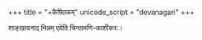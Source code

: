 +++
title = "+कैषितकम्"
unicode_script = "devanagari"
+++

शाङ्खायनाद् भिन्नम् एवेति चिन्तामणि-काशीकरः।